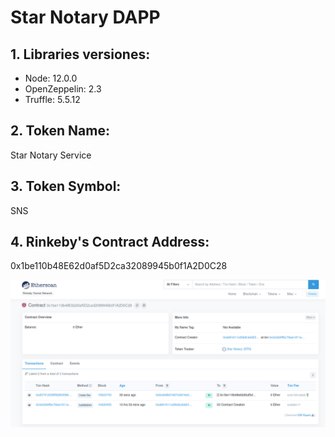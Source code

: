 # Star Notary DAPP

## 1. Libraries versiones:
* Node: 12.0.0
* OpenZeppelin: 2.3
* Truffle: 5.5.12

## 2. Token Name:

Star Notary Service

## 3. Token Symbol:

SNS

## 4. Rinkeby's Contract Address:
0x1be110b48E62d0af5D2ca32089945b0f1A2D0C28

![](./images/rinkebyetherscan.png)